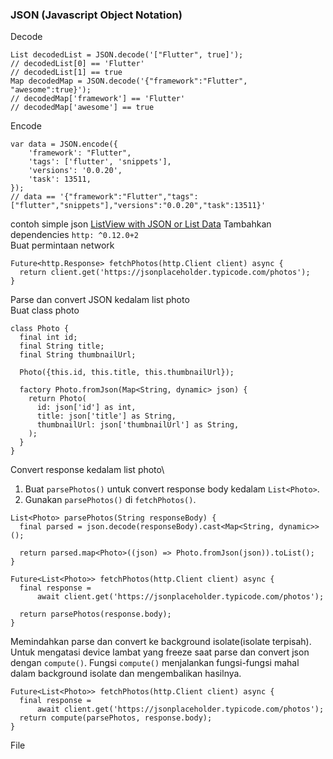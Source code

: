 ### JSON (Javascript Object Notation)
Decode
```
List decodedList = JSON.decode('["Flutter", true]');
// decodedList[0] == 'Flutter'
// decodedList[1] == true
Map decodedMap = JSON.decode('{"framework":"Flutter", "awesome":true}');
// decodedMap['framework'] == 'Flutter'
// decodedMap['awesome'] == true
```
Encode
```
var data = JSON.encode({
    'framework': "Flutter",
    'tags': ['flutter', 'snippets'],
    'versions': '0.0.20',
    'task': 13511,
});
// data == '{"framework":"Flutter","tags":["flutter","snippets"],"versions":"0.0.20","task":13511}'
```
contoh simple json [ListView with JSON or List Data]()
Tambahkan dependencies `http: ^0.12.0+2`\
Buat permintaan network
```
Future<http.Response> fetchPhotos(http.Client client) async {
  return client.get('https://jsonplaceholder.typicode.com/photos');
}
```
Parse dan convert JSON kedalam list photo\
Buat class photo
```
class Photo {
  final int id;
  final String title;
  final String thumbnailUrl;

  Photo({this.id, this.title, this.thumbnailUrl});

  factory Photo.fromJson(Map<String, dynamic> json) {
    return Photo(
      id: json['id'] as int,
      title: json['title'] as String,
      thumbnailUrl: json['thumbnailUrl'] as String,
    );
  }
}
```
Convert response kedalam list photo\
1. Buat `parsePhotos()` untuk convert response body kedalam `List<Photo>`.
2. Gunakan `parsePhotos()` di `fetchPhotos()`.
```
List<Photo> parsePhotos(String responseBody) {
  final parsed = json.decode(responseBody).cast<Map<String, dynamic>>();

  return parsed.map<Photo>((json) => Photo.fromJson(json)).toList();
}

Future<List<Photo>> fetchPhotos(http.Client client) async {
  final response =
      await client.get('https://jsonplaceholder.typicode.com/photos');

  return parsePhotos(response.body);
}
```
Memindahkan parse dan convert ke background isolate(isolate terpisah). 
Untuk mengatasi device lambat yang freeze saat parse dan convert json dengan `compute()`. 
Fungsi `compute()` menjalankan fungsi-fungsi mahal dalam background isolate dan mengembalikan hasilnya. 
```
Future<List<Photo>> fetchPhotos(http.Client client) async {
  final response =
      await client.get('https://jsonplaceholder.typicode.com/photos');
  return compute(parsePhotos, response.body);
}
```
File []()

<img src="" width="">


